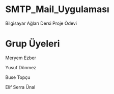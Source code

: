 # SMTP_Mail_Uygulaması
Bilgisayar Ağları Dersi Proje Ödevi

# Grup Üyeleri 
Meryem Ezber

Yusuf Dönmez

Buse Topçu

Elif Serra Ünal
